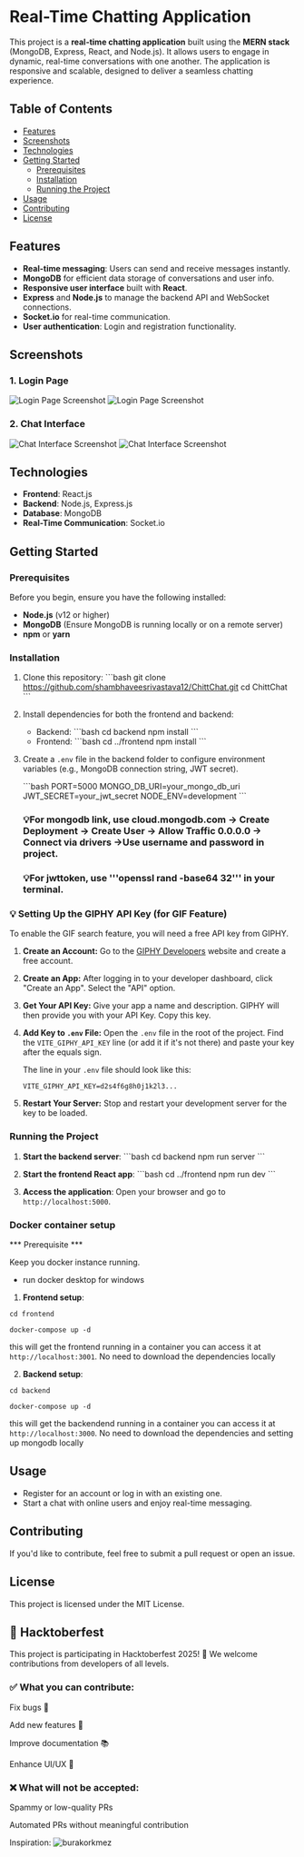 # Real-Time Chatting Application

This project is a **real-time chatting application** built using the **MERN stack** (MongoDB, Express, React, and Node.js). It allows users to engage in dynamic, real-time conversations with one another. The application is responsive and scalable, designed to deliver a seamless chatting experience.

## Table of Contents

- [Features](#features)
- [Screenshots](#screenshots)
- [Technologies](#technologies)
- [Getting Started](#getting-started)
  - [Prerequisites](#prerequisites)
  - [Installation](#installation)
  - [Running the Project](#running-the-project)
- [Usage](#usage)
- [Contributing](#contributing)
- [License](#license)

## Features

- **Real-time messaging**: Users can send and receive messages instantly.
- **MongoDB** for efficient data storage of conversations and user info.
- **Responsive user interface** built with **React**.
- **Express** and **Node.js** to manage the backend API and WebSocket connections.
- **Socket.io** for real-time communication.
- **User authentication**: Login and registration functionality.

## Screenshots

### 1. Login Page

![Login Page Screenshot](./screenshots/login.png)
![Login Page Screenshot](./screenshots/signup.png)

### 2. Chat Interface

![Chat Interface Screenshot](./screenshots/chat1.png)
![Chat Interface Screenshot](./screenshots/chat2.png)

## Technologies

- **Frontend**: React.js
- **Backend**: Node.js, Express.js
- **Database**: MongoDB
- **Real-Time Communication**: Socket.io

## Getting Started

### Prerequisites

Before you begin, ensure you have the following installed:

- **Node.js** (v12 or higher)
- **MongoDB** (Ensure MongoDB is running locally or on a remote server)
- **npm** or **yarn**

### Installation

1. Clone this repository:
   \`\`\`bash
   git clone https://github.com/shambhaveesrivastava12/ChittChat.git
   cd ChittChat
   \`\`\`

2. Install dependencies for both the frontend and backend:

   - Backend:
     \`\`\`bash
     cd backend
     npm install
     \`\`\`
   - Frontend:
     \`\`\`bash
     cd ../frontend
     npm install
     \`\`\`

3. Create a `.env` file in the backend folder to configure environment variables (e.g., MongoDB connection string, JWT secret).

   \`\`\`bash
   PORT=5000
   MONGO_DB_URI=your_mongo_db_uri
   JWT_SECRET=your_jwt_secret
   NODE_ENV=development
   \`\`\`

   ### 💡For mongodb link, use cloud.mongodb.com -> Create Deployment -> Create User -> Allow Traffic 0.0.0.0 -> Connect via drivers ->Use username and password in project.
   
   ### 💡For jwttoken, use '''openssl rand -base64 32''' in your terminal.

### 💡 Setting Up the GIPHY API Key (for GIF Feature)

To enable the GIF search feature, you will need a free API key from GIPHY.

1.  **Create an Account:** Go to the [GIPHY Developers](https://developers.giphy.com/) website and create a free account.
2.  **Create an App:** After logging in to your developer dashboard, click "Create an App". Select the "API" option.
3.  **Get Your API Key:** Give your app a name and description. GIPHY will then provide you with your API Key. Copy this key.
4.  **Add Key to `.env` File:** Open the `.env` file in the root of the project. Find the `VITE_GIPHY_API_KEY` line (or add it if it's not there) and paste your key after the equals sign.

    The line in your `.env` file should look like this:
    ```
    VITE_GIPHY_API_KEY=d2s4f6g8h0j1k2l3...
    ```

5.  **Restart Your Server:** Stop and restart your development server for the key to be loaded.

### Running the Project

1. **Start the backend server**:
   \`\`\`bash
   cd backend
   npm run server
   \`\`\`

2. **Start the frontend React app**:
   \`\`\`bash
   cd ../frontend
   npm run dev
   \`\`\`

3. **Access the application**:
   Open your browser and go to `http://localhost:5000`.

### Docker container setup

*** Prerequisite ***

Keep you docker instance running.

- run docker desktop for windows

1. **Frontend setup**:
 ```
 cd frontend

 docker-compose up -d
```


   this will get the frontend running in a container
   you can access it at `http://localhost:3001`.
   No need to download the dependencies locally


2. **Backend setup**:
 ```
 cd backend
  
 docker-compose up -d
```
  
   this will get the backendend running in a container
   you can access it at `http://localhost:3000`.
   No need to download the dependencies and setting up mongodb locally

## Usage

- Register for an account or log in with an existing one.
- Start a chat with online users and enjoy real-time messaging.

## Contributing

If you'd like to contribute, feel free to submit a pull request or open an issue.

## License

This project is licensed under the MIT License.

## 🎉 Hacktoberfest

This project is participating in Hacktoberfest 2025! 🍂
We welcome contributions from developers of all levels.

### ✅ What you can contribute:

Fix bugs 🐛

Add new features 🚀

Improve documentation 📚

Enhance UI/UX 🎨

### ❌ What will not be accepted:

Spammy or low-quality PRs

Automated PRs without meaningful contribution

Inspiration: ![burakorkmez]((https://github.com/burakorkmez))

